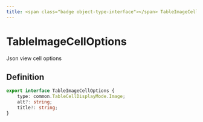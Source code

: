 ```yaml
---
title: <span class="badge object-type-interface"></span> TableImageCellOptions
---
```

# <span class="badge object-type-interface"></span> TableImageCellOptions

Json view cell options

## Definition

```typescript
export interface TableImageCellOptions {
	type: common.TableCellDisplayMode.Image;
	alt?: string;
	title?: string;
}

```
